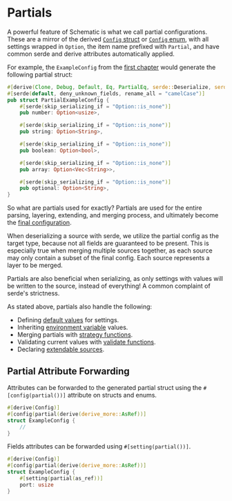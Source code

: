 # Partials

A powerful feature of Schematic is what we call partial configurations. These are a mirror of the
derived [`Config` struct](./struct/index.md) or [`Config` enum](./struct/index.md), with all
settings wrapped in `Option`, the item name prefixed with `Partial`, and have common serde and
derive attributes automatically applied.

For example, the `ExampleConfig` from the [first chapter](../config/index.md) would generate the
following partial struct:

```rust
#[derive(Clone, Debug, Default, Eq, PartialEq, serde::Deserialize, serde::Serialize)]
#[serde(default, deny_unknown_fields, rename_all = "camelCase")]
pub struct PartialExampleConfig {
	#[serde(skip_serializing_if = "Option::is_none")]
	pub number: Option<usize>,

	#[serde(skip_serializing_if = "Option::is_none")]
	pub string: Option<String>,

	#[serde(skip_serializing_if = "Option::is_none")]
	pub boolean: Option<bool>,

	#[serde(skip_serializing_if = "Option::is_none")]
	pub array: Option<Vec<String>>,

	#[serde(skip_serializing_if = "Option::is_none")]
	pub optional: Option<String>,
}
```

So what are partials used for exactly? Partials are used for the entire parsing, layering,
extending, and merging process, and ultimately become the [final configuration](./index.md).

When deserializing a source with serde, we utilize the partial config as the target type, because
not all fields are guaranteed to be present. This is especially true when merging multiple sources
together, as each source may only contain a subset of the final config. Each source represents a
layer to be merged.

Partials are also beneficial when serializing, as only settings with values will be written to the
source, instead of everything! A common complaint of serde's strictness.

As stated above, partials also handle the following:

- Defining [default values](./struct/default.md) for settings.
- Inheriting [environment variable](./struct/env.md) values.
- Merging partials with [strategy functions](./struct/merge.md).
- Validating current values with [validate functions](./struct/validate.md).
- Declaring [extendable sources](./struct/extend.md).

## Partial Attribute Forwarding

Attributes can be forwarded to the generated partial struct using the `#[config(partial())]` attribute on structs and enums.

```rust
#[derive(Config)]
#[config(partial(derive(derive_more::AsRef))]
struct ExampleConfig {
	//
}
```

Fields attributes can be forwarded using `#[setting(partial())]`.

```rust
#[derive(Config)]
#[config(partial(derive(derive_more::AsRef))]
struct ExampleConfig {
	#[setting(partial(as_ref))]
	port: usize
}
```
